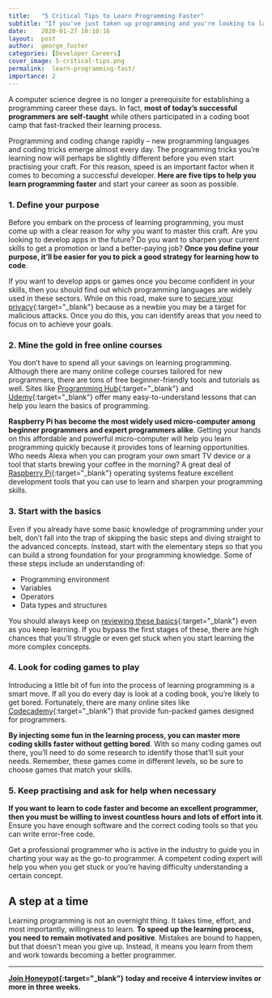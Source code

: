 ```yaml
---
title:   "5 Critical Tips to Learn Programming Faster"
subtitle: "If you've just taken up programming and you're looking to land a job ASAP, follow these five tips to learn programming faster."
date:    2020-01-27 10:10:16
layout:  post
author:  george_foster
categories: [Developer Careers]
cover_image: 5-critical-tips.png
permalink:  learn-programming-fast/
importance: 2
---
```


A computer science degree is no longer a prerequisite for establishing a programming career these days. In fact, **most of today’s successful programmers are self-taught** while others participated in a coding boot camp that fast-tracked their learning process. 

<!--more--> 


Programming and coding change rapidly – new programming languages and coding tricks emerge almost every day. The programming tricks you’re learning now will perhaps be slightly different before you even start practising your craft. For this reason, speed is an important factor when it comes to becoming a successful developer. **Here are five tips to help you learn programming faster** and start your career as soon as possible. 

### 1.	Define your purpose 

Before you embark on the process of learning programming, you must come up with a clear reason for why you want to master this craft. Are you looking to develop apps in the future? Do you want to sharpen your current skills to get a promotion or land a better-paying job? **Once you define your purpose, it’ll be easier for you to pick a good strategy for learning how to code**. 

If you want to develop apps or games once you become confident in your skills, then you should find out which programming languages are widely used in these sectors. While on this road, make sure to [secure your privacy][1]{:target="_blank"} because as a newbie you may be a target for malicious attacks. Once you do this, you can identify areas that you need to focus on to achieve your goals. 

### 2.	Mine the gold in free online courses 

You don’t have to spend all your savings on learning programming. Although there are many online college courses tailored for new programmers, there are tons of free beginner-friendly tools and tutorials as well. Sites like [Programming Hub][2]{:target="_blank"} and [Udemy][3]{:target="_blank"} offer many easy-to-understand lessons that can help you learn the basics of programming. 

**Raspberry Pi has become the most widely used micro-computer among beginner programmers and expert programmers alike**. Getting your hands on this affordable and powerful micro-computer will help you learn programming quickly because it provides tons of learning opportunities. Who needs Alexa when you can program your own smart TV device or a tool that starts brewing your coffee in the morning? A great deal of [Raspberry Pi][4]{:target="_blank"} operating systems feature excellent development tools that you can use to learn and sharpen your programming skills. 

### 3.	Start with the basics 

Even if you already have some basic knowledge of programming under your belt, don’t fall into the trap of skipping the basic steps and diving straight to the advanced concepts. Instead, start with the elementary steps so that you can build a strong foundation for your programming knowledge. Some of these steps include an understanding of: 

- Programming environment
- Variables
- Operators
- Data types and structures

You should always keep on [reviewing these basics][5]{:target="_blank"} even as you keep learning. If you bypass the first stages of these, there are high chances that you’ll struggle or even get stuck when you start learning the more complex concepts. 

### 4.	Look for coding games to play 

Introducing a little bit of fun into the process of learning programming is a smart move. If all you do every day is look at a coding book, you’re likely to get bored. Fortunately, there are many online sites like [Codecademy][6]{:target="_blank"} that provide fun-packed games designed for programmers.

**By injecting some fun in the learning process, you can master more coding skills faster without getting bored**. With so many coding games out there, you’ll need to do some research to identify those that’ll suit your needs. Remember, these games come in different levels, so be sure to choose games that match your skills. 

### 5.	Keep practising and ask for help when necessary 

**If you want to learn to code faster and become an excellent programmer, then you must be willing to invest countless hours and lots of effort into it**. Ensure you have enough software and the correct coding tools so that you can write error-free code. 

Get a professional programmer who is active in the industry to guide you in charting your way as the go-to programmer. A competent coding expert will help you when you get stuck or you’re having difficulty understanding a certain concept. 

## A step at a time

Learning programming is not an overnight thing. It takes time, effort, and most importantly, willingness to learn. **To speed up the learning process, you need to remain motivated and positive**. Mistakes are bound to happen, but that doesn’t mean you give up. Instead, it means you learn from them and work towards becoming a better programmer. 

* * *

**[Join Honeypot][7]{:target="_blank"} today and receive 4 interview invites or more in three weeks.**

[1]: https://anonymster.com/
[2]: https://programminghub.io/
[3]: https://www.udemy.com/
[4]: https://vilros.com/
[5]: https://www.guru99.com/computer-programming-tutorial.html
[6]: https://www.codecademy.com/
[7]: https://app.honeypot.io/users/sign_up
